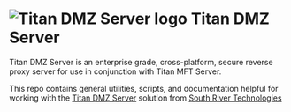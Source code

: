 # <img src="https://southrivertech.com/software/nextgen/dmzedge/dmzedge48.png" alt="Titan DMZ Server logo"> Titan DMZ Server</img>

Titan DMZ Server is an enterprise grade, cross-platform, secure reverse proxy server for use in conjunction with Titan MFT Server.

This repo contains general utilities, scripts, and documentation helpful for working with the [Titan DMZ Server](https://www.dmzedge.com) solution from [South River Technologies](https://www.southrivertech.com)


